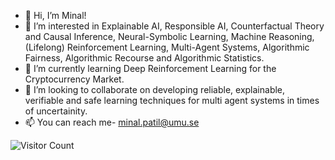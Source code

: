 - 👋 Hi, I’m Minal!
- 👀 I’m interested in Explainable AI, Responsible AI, Counterfactual Theory and Causal Inference, Neural-Symbolic Learning, Machine Reasoning, 
(Lifelong) Reinforcement Learning, Multi-Agent Systems, Algorithmic Fairness, Algorithmic Recourse and Algorithmic Statistics.
- 🌱 I’m currently learning Deep Reinforcement Learning for the Cryptocurrency Market.
- 💞️ I’m looking to collaborate on developing reliable, explainable, verifiable and safe learning techniques for multi agent systems 
in times of uncertainity. 
- 📫 You can reach me-  minal.patil@umu.se

![Visitor Count](https://profile-counter.glitch.me/minalspatil/count.svg)

<!---
minalspatil/minalspatil is a ✨ special ✨ repository because its `README.md` (this file) appears on your GitHub profile.
You can click the Preview link to take a look at your changes.
--->

